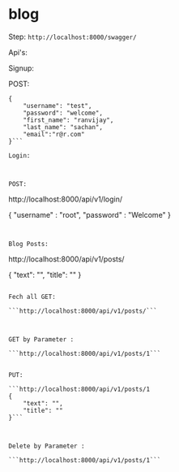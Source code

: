 # blog

Step: ```http://localhost:8000/swagger/```

Api's: 


Signup:


POST:
```http://localhost:8000/api/v1/signup/
{
    "username": "test",
    "password": "welcome",
    "first_name": "ranvijay",
    "last_name": "sachan",
    "email":"r@r.com"
}```

Login: 



POST:
```
http://localhost:8000/api/v1/login/

{
	"username" : "root",
	"password" : "Welcome"
}

```


Blog Posts:

```
http://localhost:8000/api/v1/posts/

{
    "text": "",
    "title": ""
}

```

Fech all GET: 

```http://localhost:8000/api/v1/posts/```



GET by Parameter : 

```http://localhost:8000/api/v1/posts/1```


PUT: 

```http://localhost:8000/api/v1/posts/1
{
    "text": "",
    "title": ""
}```



Delete by Parameter : 

```http://localhost:8000/api/v1/posts/1```





